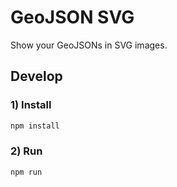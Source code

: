 # GeoJSON SVG

Show your GeoJSONs in SVG images.

## Develop


### 1) Install

```bash
npm install
```

### 2) Run

```bash
npm run
```
